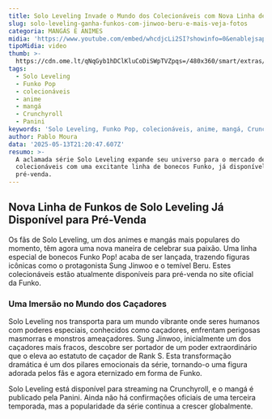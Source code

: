 ```yaml
---
title: Solo Leveling Invade o Mundo dos Colecionáveis com Nova Linha de Funkos
slug: solo-leveling-ganha-funkos-com-jinwoo-beru-e-mais-veja-fotos
categoria: MANGÁS E ANIMES
midia: 'https://www.youtube.com/embed/whcdjcLi2SI?showinfo=0&enablejsapi=1'
tipoMidia: video
thumb: >-
  https://cdn.ome.lt/qNqGyb1hDClKluCoDiSWpTVZpqs=/480x360/smart/extras/conteudos/Captura_de_tela_2025-05-13_171538.png
tags:
  - Solo Leveling
  - Funko Pop
  - colecionáveis
  - anime
  - mangá
  - Crunchyroll
  - Panini
keywords: 'Solo Leveling, Funko Pop, colecionáveis, anime, mangá, Crunchyroll, Panini'
author: Pablo Moura
data: '2025-05-13T21:20:47.607Z'
resumo: >-
  A aclamada série Solo Leveling expande seu universo para o mercado de
  colecionáveis com uma excitante linha de bonecos Funko, já disponível em
  pré-venda.
---
```


## Nova Linha de Funkos de Solo Leveling Já Disponível para Pré-Venda

<blockquote class="twitter-tweet"><a href="https://twitter.com/user/status/1922366287206088952"></a></blockquote>

Os fãs de Solo Leveling, um dos animes e mangás mais populares do momento, têm agora uma nova maneira de celebrar sua paixão. Uma linha especial de bonecos Funko Pop! acaba de ser lançada, trazendo figuras icônicas como o protagonista Sung Jinwoo e o temível Beru. Estes colecionáveis estão atualmente disponíveis para pré-venda no site oficial da Funko.

### Uma Imersão no Mundo dos Caçadores

Solo Leveling nos transporta para um mundo vibrante onde seres humanos com poderes especiais, conhecidos como caçadores, enfrentam perigosas masmorras e monstros ameaçadores. Sung Jinwoo, inicialmente um dos caçadores mais fracos, descobre ser portador de um poder extraordinário que o eleva ao estatuto de caçador de Rank S. Esta transformação dramática é um dos pilares emocionais da série, tornando-o uma figura adorada pelos fãs e agora eternizado em forma de Funko.

Solo Leveling está disponível para streaming na Crunchyroll, e o mangá é publicado pela Panini. Ainda não há confirmações oficiais de uma terceira temporada, mas a popularidade da série continua a crescer globalmente.
